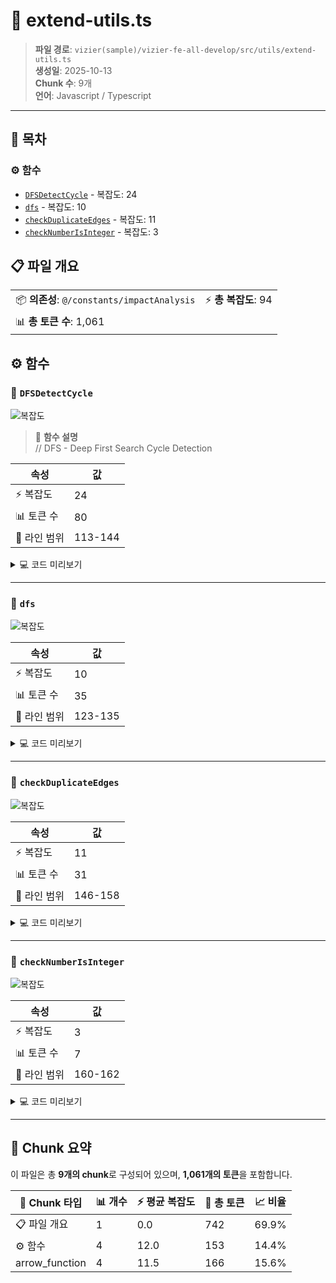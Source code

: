 # 📄 extend-utils.ts

> **파일 경로**: `vizier(sample)/vizier-fe-all-develop/src/utils/extend-utils.ts`  
> **생성일**: 2025-10-13  
> **Chunk 수**: 9개  
> **언어**: Javascript / Typescript
---

## 📑 목차

### ⚙️ 함수
- [`DFSDetectCycle`](#function-dfsdetectcycle) - 복잡도: 24
- [`dfs`](#function-dfs) - 복잡도: 10
- [`checkDuplicateEdges`](#function-checkduplicateedges) - 복잡도: 11
- [`checkNumberIsInteger`](#function-checknumberisinteger) - 복잡도: 3


## 📋 파일 개요

| | |
|--|--|
| 📦 **의존성**: `@/constants/impactAnalysis` | ⚡ **총 복잡도**: 94 |
| 📊 **총 토큰 수**: 1,061 |  |




## ⚙️ 함수

### <a id="function-dfsdetectcycle"></a>🔧 `DFSDetectCycle`

![복잡도](https://img.shields.io/badge/복잡도-24-red)

> 📖 **함수 설명**  
> // DFS - Deep First Search Cycle Detection

| 속성 | 값 |
|------|----|
| ⚡ 복잡도 | 24 |
| 📊 토큰 수 | 80 |
| 📍 라인 범위 | 113-144 |





<details>
<summary>💻 코드 미리보기</summary>

```javascript
export function DFSDetectCycle(edges) {
  const graph = new Map();

  for (const [u, v] of edges) {
    if (!graph.has(u)) graph.set(u, []);
    graph.get(u).push(v);
  }

  const visited = new Map();

  function dfs(node) {
    if (visited.get(node) === 1) return true;
    if (visited.get(node) === 2) return false;

    visited.set(node, 1);

    for (const neighbor of graph.get(node) || []) {
      if (dfs(neighbor)) return true;
    }

    visited.set(node, 2);
    return false;
  }

  for (const node of graph.keys()) {
    if (!visited.has(node)) {
      if (dfs(node)) return true;
    }
  }

  return false;
}...
```

**Chunk 메타데이터**
- 🆔 **ID**: `1f81f584e5c3`
- 🏷️ **태그**: `function, javascript`

</details>

---

### <a id="function-dfs"></a>🔧 `dfs`

![복잡도](https://img.shields.io/badge/복잡도-10-orange)

| 속성 | 값 |
|------|----|
| ⚡ 복잡도 | 10 |
| 📊 토큰 수 | 35 |
| 📍 라인 범위 | 123-135 |





<details>
<summary>💻 코드 미리보기</summary>

```javascript
  function dfs(node) {
    if (visited.get(node) === 1) return true;
    if (visited.get(node) === 2) return false;

    visited.set(node, 1);

    for (const neighbor of graph.get(node) || []) {
      if (dfs(neighbor)) return true;
    }

    visited.set(node, 2);
    return false;
  }...
```

**Chunk 메타데이터**
- 🆔 **ID**: `9d40e3e54d00`
- 🏷️ **태그**: `function, javascript`

</details>

---

### <a id="function-checkduplicateedges"></a>🔧 `checkDuplicateEdges`

![복잡도](https://img.shields.io/badge/복잡도-11-red)

| 속성 | 값 |
|------|----|
| ⚡ 복잡도 | 11 |
| 📊 토큰 수 | 31 |
| 📍 라인 범위 | 146-158 |





<details>
<summary>💻 코드 미리보기</summary>

```javascript
export function checkDuplicateEdges(edges) {
  const edgeSet = new Set();

  for (const [u, v] of edges) {
    const edge = `${u},${v}`;
    if (edgeSet.has(edge)) {
      return true;
    }
    edgeSet.add(edge);
  }

  return false;
}...
```

**Chunk 메타데이터**
- 🆔 **ID**: `ac470ecabe86`
- 🏷️ **태그**: `function, javascript`

</details>

---

### <a id="function-checknumberisinteger"></a>🔧 `checkNumberIsInteger`

![복잡도](https://img.shields.io/badge/복잡도-3-green)

| 속성 | 값 |
|------|----|
| ⚡ 복잡도 | 3 |
| 📊 토큰 수 | 7 |
| 📍 라인 범위 | 160-162 |





<details>
<summary>💻 코드 미리보기</summary>

```javascript
export function checkNumberIsInteger(number) {
  return Number.isInteger(Number(number));
}...
```

**Chunk 메타데이터**
- 🆔 **ID**: `e20ef93d24a4`
- 🏷️ **태그**: `function, javascript`

</details>

---



## 🧩 Chunk 요약

이 파일은 총 **9개의 chunk**로 구성되어 있으며, **1,061개의 토큰**을 포함합니다.

| 🧩 Chunk 타입 | 📊 개수 | ⚡ 평균 복잡도 | 📝 총 토큰 | 📈 비율 |
|---------------|--------|-------------|----------|--------|
| 📋 파일 개요 | 1 | 0.0 | 742 | 69.9% |
| ⚙️ 함수 | 4 | 12.0 | 153 | 14.4% |
| arrow_function | 4 | 11.5 | 166 | 15.6% |


